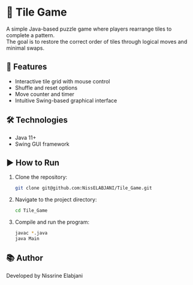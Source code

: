 # 🧩 Tile Game

A simple Java-based puzzle game where players rearrange tiles to complete a pattern.  
The goal is to restore the correct order of tiles through logical moves and minimal swaps.

## 🚀 Features
- Interactive tile grid with mouse control  
- Shuffle and reset options  
- Move counter and timer  
- Intuitive Swing-based graphical interface  

## 🛠️ Technologies
- Java 11+  
- Swing GUI framework  

## ▶️ How to Run
1. Clone the repository:
   ```bash
   git clone git@github.com:NissELABJANI/Tile_Game.git
   ```
2. Navigate to the project directory:
   ```bash
   cd Tile_Game
   ```
3. Compile and run the program:
   ```bash
   javac *.java
   java Main
   ```
## 📚 Author
Developed by Nissrine Elabjani
